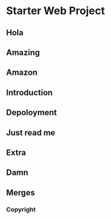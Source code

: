 # Starter Web Project
## Hola
## Amazing
## Amazon
## Introduction

## Depoloyment

## Just read me

## Extra

## Damn
## Merges
### Copyright
